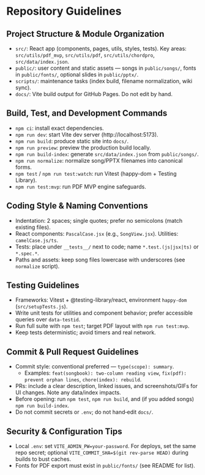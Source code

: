 # Repository Guidelines

## Project Structure & Module Organization
- `src/`: React app (components, pages, utils, styles, tests). Key areas: `src/utils/pdf_mvp`, `src/utils/pdf`, `src/utils/chordpro`, `src/data/index.json`.
- `public/`: user content and static assets — songs in `public/songs/`, fonts in `public/fonts/`, optional slides in `public/pptx/`.
- `scripts/`: maintenance tasks (index build, filename normalization, wiki sync).
- `docs/`: Vite build output for GitHub Pages. Do not edit by hand.

## Build, Test, and Development Commands
- `npm ci`: install exact dependencies.
- `npm run dev`: start Vite dev server (http://localhost:5173).
- `npm run build`: produce static site into `docs/`.
- `npm run preview`: preview the production build locally.
- `npm run build-index`: generate `src/data/index.json` from `public/songs/`.
- `npm run normalize`: normalize song/PPTX filenames into canonical forms.
- `npm test` / `npm run test:watch`: run Vitest (happy-dom + Testing Library).
- `npm run test:mvp`: run PDF MVP engine safeguards.

## Coding Style & Naming Conventions
- Indentation: 2 spaces; single quotes; prefer no semicolons (match existing files).
- React components: `PascalCase.jsx` (e.g., `SongView.jsx`). Utilities: `camelCase.js/ts`.
- Tests: place under `__tests__/` next to code; name `*.test.(js|jsx|ts)` or `*.spec.*`.
- Paths and assets: keep song files lowercase with underscores (see `normalize` script).

## Testing Guidelines
- Frameworks: Vitest + @testing-library/react, environment `happy-dom` (`src/setupTests.js`).
- Write unit tests for utilities and component behavior; prefer accessible queries over `data-testid`.
- Run full suite with `npm test`; target PDF layout with `npm run test:mvp`.
- Keep tests deterministic; avoid timers and real network.

## Commit & Pull Request Guidelines
- Commit style: conventional preferred — `type(scope): summary`.
  - Examples: `feat(songbook): two‑column reading view`, `fix(pdf): prevent orphan lines`, `chore(index): rebuild`.
- PRs: include a clear description, linked issues, and screenshots/GIFs for UI changes. Note any data/index impacts.
- Before opening: run `npm test`, `npm run build`, and (if you added songs) `npm run build-index`.
- Do not commit secrets or `.env`; do not hand‑edit `docs/`.

## Security & Configuration Tips
- Local `.env`: set `VITE_ADMIN_PW=your-password`. For deploys, set the same repo secret; optional `VITE_COMMIT_SHA=$(git rev-parse HEAD)` during builds to bust caches.
- Fonts for PDF export must exist in `public/fonts/` (see README for list).
